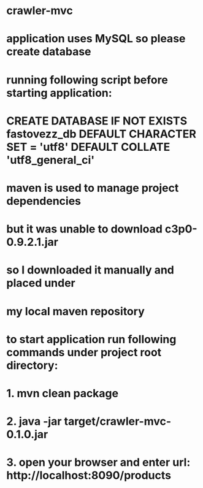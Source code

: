 # crawler-mvc

# application uses MySQL so please create database 
# running following script before starting application:
# CREATE DATABASE IF NOT EXISTS fastovezz_db DEFAULT CHARACTER SET = 'utf8' DEFAULT COLLATE 'utf8_general_ci'

# maven is used to manage project dependencies
# but it was unable to download c3p0-0.9.2.1.jar
# so I downloaded it manually and placed under
# my local maven repository

# to start application run following commands under project root directory:
# 1. mvn clean package
# 2. java -jar target/crawler-mvc-0.1.0.jar 
# 3. open your browser and enter url: http://localhost:8090/products
